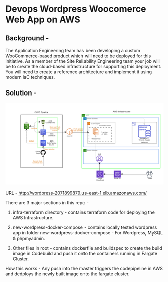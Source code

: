 # Devops Wordpress Woocomerce Web App on AWS

## Background -  
The Application Engineering team has been developing a custom WooCommerce-based product which will need to be deployed for this initiative. As a member of the Site Reliability Engineering team your job will be to create the cloud-based infrastructure for supporting this deployment. You will need to create a reference architecture and implement it using modern IaC techniques.

## Solution - 
![Architecture Diagram](./Architecture-Diagram.png)

URL - http://wordpress-2071899879.us-east-1.elb.amazonaws.com/

There are 3 major sections in this repo -

1) infra-terraform directory - contains terraform code for deploying the AWS Infrastructure.

2) new-wordpress-docker-compose - contains locally tested wordpress app in folder new-wordpress-docker-compose - For Wordpress, MySQL & phpmyadmin.

3) Other files in root - contains dockerfile and buildspec to create the build image in Codebuild and push it onto the containers running in Fargate Cluster.

How this works - Any push into the master triggers the codepipeline in AWS and dedploys the newly built image onto the fargate cluster.
